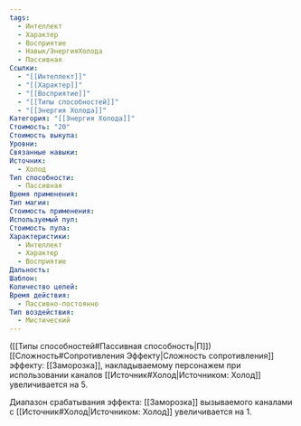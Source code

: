 ```yaml
---
tags:
  - Интеллект
  - Характер
  - Восприятие
  - Навык/ЭнергияХолода
  - Пассивная
Ссылки:
  - "[[Интеллект]]"
  - "[[Характер]]"
  - "[[Восприятие]]"
  - "[[Типы способностей]]"
  - "[[Энергия Холода]]"
Категория: "[[Энергия Холода]]"
Стоимость: "20"
Стоимость выкупа: 
Уровни: 
Связанные навыки: 
Источник:
  - Холод
Тип способности:
  - Пассивная
Время применения: 
Тип магии: 
Стоимость применения: 
Используемый пул: 
Стоимость пула: 
Характеристики:
  - Интеллект
  - Характер
  - Восприятие
Дальность: 
Шаблон: 
Количество целей: 
Время действия:
  - Пассивно-постоянно
Тип воздействия:
  - Мистический
---
```

([[Типы способностей#Пассивная способность|П]]) [[Сложность#Cопротивления Эффекту|Сложность сопротивления]] эффекту: [[Заморозка]], накладываемому персонажем при использовании каналов [[Источник#Холод|Источником: Холод]] увеличивается на 5.

Диапазон срабатывания эффекта: [[Заморозка]] вызываемого каналами с [[Источник#Холод|Источником: Холод]]  увеличивается на 1.